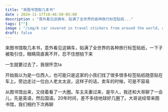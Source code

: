 ```yaml
---
title: "来图书馆取几本书"
date : 2024-11-17T10:46:50-05:00
description : "意外看见这辆车，贴满了全世界的各种旅行标签贴纸..."
tags: [""]
image : "/img/A car covered in travel stickers from around the world, attracting attention in a library setting.png"
draft: false
---
```


来图书馆取几本书，意外看见这辆车，贴满了全世界的各种旅行标签贴纸，一下子被吸引住，眼睛简直离不开，忍不住想拍下来

一生就要过去了，我很怀念ta

开始我以为是一位西人，也可能只是这家的小孩们找了很多很多标签贴纸随意贴在车上。旁边走过一位白人老太太说，这样子的话，卖车的时候，可是不容易

从图书馆出来，又绕着看了一大圈。车主夫妻过来，是华人，我还和大哥聊了一会儿，先是英语，然后国语。20年时间，差不多绕地球好几圈了。大哥说经常来图书馆，我们相约下次再聊
